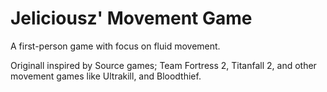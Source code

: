 # Jeliciousz' Movement Game

A first-person game with focus on fluid movement.

Originall inspired by Source games; Team Fortress 2, Titanfall 2, and other movement games like Ultrakill, and Bloodthief.
